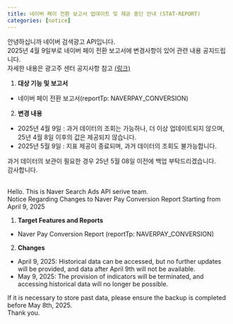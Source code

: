 ```yaml
---
title: 네이버 페이 전환 보고서 업데이트 및 제공 중단 안내 (STAT-REPORT)
categories: [notice]
---
```


안녕하십니까 네이버 검색광고 API입니다.<br>
2025년 4월 9일부로 네이버 페이 전환 보고서에 변경사항이 있어 관련 내용 공지드립니다. <br>
자세한 내용은 광고주 센터 공지사항 참고 [(링크)](https://ads.naver.com/notice) 

1. **대상 기능 및 보고서** <br>
- 네이버 페이 전환 보고서(reportTp: NAVERPAY_CONVERSION) <br>
2.  **변경 내용**<br>
- 2025년 4월 9일 : 과거 데이터의 조회는 가능하나, 더 이상 업데이트되지 않으며, 25년 4월 8일 이후의 값은 제공되지 않습니다.<br>
- 2025년 5월 9일 : 지표 제공이 종료되며, 과거 데이터의 조회도 불가능합니다. <br>

과거 데이터의 보관이 필요한 경우 25년 5월 08일 이전에 백업 부탁드리겠습니다.<br>
감사합니다.<br>
<br>

Hello. This is Naver Search Ads API serive team. <br>
Notice Regarding Changes to Naver Pay Conversion Report Starting from April 9, 2025 <br>

1. **Target Features and Reports**<br>
- Naver Pay Conversion Report (reportTp: NAVERPAY_CONVERSION) <br>

2. **Changes** <br>
- April 9, 2025: Historical data can be accessed, but no further updates will be provided, and data after April 9th will not be available.<br>  
- May 9, 2025: The provision of indicators will be terminated, and accessing historical data will no longer be possible. <br>

If it is necessary to store past data, please ensure the backup is completed before May 8th, 2025. <br>
Thank you.
